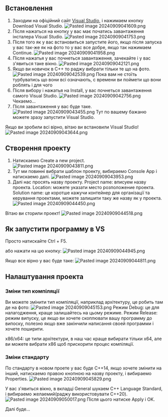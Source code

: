 ## Встановлення
1. Заходим на офіційний сайт [Visual Studio](https://visualstudio.microsoft.com/), і нажимаем кнопку Download Visual Studio.
![Pasted image 20240909041609.png](./images/Pasted%20image%2020240909041609.png)
2. Після нажаться на кнопку у вас має початись завантаження інсталера Visual Studio.
![Pasted image 20240909041753.png](./images/Pasted%20image%2020240909041753.png)
3. Після того як у вас встановиться запустите його, якщо після запуска у вас так-же як на фото то у вас все добре, якщо так нажимаем Continue.
![Pasted image 20240909041958.png](./images/Pasted%20image%2020240909041958.png)
4. Після нажатья у вас почнеться завантаження, зачекайте і у вас з'явиться таке вікно.
![Pasted image 20240909042121.png](./images/Pasted%20image%2020240909042121.png)
5. Якщо ви новичок в С++ то раджу вибрати тільки те що на фото.
![Pasted image 20240909042539.png](./images/Pasted%20image%2020240909042539.png)
Пока вам не стоїть турбуватись що вони всі означають, с времени ви поймети що вони роблять і для чого
6. Після вибору і нажатья на Install, у вас почнеться завантаження самого Visual Studio.
![Pasted image 20240909042756.png](./images/Pasted%20image%2020240909042756.png)
Чекаемо...
7. Після завантаження у вас буде таке.
![Pasted image 20240909043455.png](./images/Pasted%20image%2020240909043455.png)
Тут по вашему бажаню можете зразу запустити Visual Studio.

Якщо ви зробили всі вірно, вітаю ви встановили Visual Studio!
![Pasted image 20240909043644.png](./images/Pasted%20image%2020240909043644.png)
## Створення проекту
1. Натискаемо Create a new project.
![Pasted image 20240909043811.png](./images/Pasted%20image%2020240909043811.png)
2. Тут ми повинні вибрати шаблон проекту, вибираемо Console App і натискаемо далі.
![Pasted image 20240909043953.png](./images/Pasted%20image%2020240909043953.png)
3. Далі нас просять назву проекту.
Project name: вписуем назву проекта.
Location: можете указати место розположение проекта.
Solution name: це коротше кажучи контейнер для організації та керування проектами, можете залишити таку же назву як у проекта.
![Pasted image 20240909044450.png](./images/Pasted%20image%2020240909044450.png)

Вітаю ви сторили проект!
![Pasted image 20240909044518.png](./images/Pasted%20image%2020240909044518.png)
## Як запустити программу в VS
Просто натискайте Ctrl + F5.

або нажати на цю кнопку:
![Pasted image 20240909044945.png](./images/Pasted%20image%2020240909044945.png)

Якщо все вірно у вас буде таке:
![Pasted image 20240909044811.png](./images/Pasted%20image%2020240909044811.png)

## Налаштування проекта
### Зміни тип компіляції
Ви можете змінити тип компіляції, наприклад архітектуру, це робить там де на фото:
![Pasted image 20240909045153.png](./images/Pasted%20image%2020240909045153.png)
Режим Debug: це для налагодження, краще залишайтесь на цьому режиме.
Режим Release: режим випуску, це якщо ви хочете скоплювати вашу программу до випоску, полезно якщо вже закінчили написання своей программи і хочете поширити.

x86/x64: це типи архітектури, в наш час краще вибирати тільки x64, але ви можете вибрати x86 щоб прискорити процес компіляції.
### Зміни стандарту
По стандарту в новом проете у вас буде C++14, якщо хочете змінити на інший, натискаемо правою кнопною на назву проекту, і вибираемо Properties.
![Pasted image 20240909045829.png](./images/Pasted%20image%2020240909045829.png)

У вас з'явиться вікно, в вкладці General шукаем С++ Language Standard, і вибираемо желаемий(раджу використовувати C++20).
![Pasted image 20240909050017.png](./images/Pasted%20image%2020240909050017.png)
Після цього натиске Apply і OK.

Далі буде...